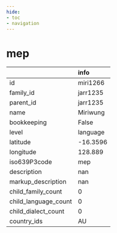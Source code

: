 ```yaml
---
hide:
- toc
- navigation
---
```

# mep
|                      | info     |
|:---------------------|:---------|
| id                   | miri1266 |
| family_id            | jarr1235 |
| parent_id            | jarr1235 |
| name                 | Miriwung |
| bookkeeping          | False    |
| level                | language |
| latitude             | -16.3596 |
| longitude            | 128.889  |
| iso639P3code         | mep      |
| description          | nan      |
| markup_description   | nan      |
| child_family_count   | 0        |
| child_language_count | 0        |
| child_dialect_count  | 0        |
| country_ids          | AU       |